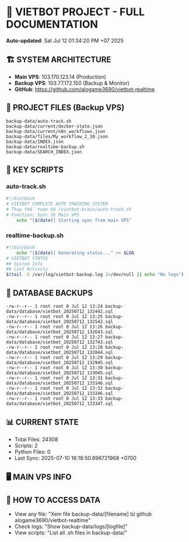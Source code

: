 # 🤖 VIETBOT PROJECT - FULL DOCUMENTATION
**Auto-updated**: Sat Jul 12 01:34:20 PM +07 2025

## 🏗️ SYSTEM ARCHITECTURE
- **Main VPS**: 103.170.123.14 (Production)
- **Backup VPS**: 103.77.172.150 (Backup & Monitor)
- **GitHub**: https://github.com/alogame3690/vietbot-realtime

## 📁 PROJECT FILES (Backup VPS)
```
backup-data/auto-track.sh
backup-data/current/docker-state.json
backup-data/current/n8n_workflows.json
backup-data/files/My_workflow_2_10.json
backup-data/INDEX.json
backup-data/realtime-backup.sh
backup-data/SEARCH_INDEX.json
```

## 🔧 KEY SCRIPTS
### auto-track.sh
```bash
#!/bin/bash
# VIETBOT COMPLETE AUTO TRACKING SYSTEM
# Thay thế toàn bộ /vietbot-brain/auto-track.sh
# Function: Sync từ Main VPS
    echo "[$(date)] Starting sync from main VPS"
```
### realtime-backup.sh
```bash
#!/bin/bash
    echo "[$(date)] Generating status..." >> $LOG
# VIETBOT STATUS
## System Info
## Last Activity
$(tail -5 /var/log/vietbot-backup.log 2>/dev/null || echo "No logs")
```

## 💾 DATABASE BACKUPS
```
-rw-r--r-- 1 root root 0 Jul 12 13:24 backup-data/database/vietbot_20250712_132442.sql
-rw-r--r-- 1 root root 0 Jul 12 13:25 backup-data/database/vietbot_20250712_132542.sql
-rw-r--r-- 1 root root 0 Jul 12 13:26 backup-data/database/vietbot_20250712_132643.sql
-rw-r--r-- 1 root root 0 Jul 12 13:27 backup-data/database/vietbot_20250712_132743.sql
-rw-r--r-- 1 root root 0 Jul 12 13:28 backup-data/database/vietbot_20250712_132844.sql
-rw-r--r-- 1 root root 0 Jul 12 13:29 backup-data/database/vietbot_20250712_132945.sql
-rw-r--r-- 1 root root 0 Jul 12 13:30 backup-data/database/vietbot_20250712_133045.sql
-rw-r--r-- 1 root root 0 Jul 12 13:31 backup-data/database/vietbot_20250712_133146.sql
-rw-r--r-- 1 root root 0 Jul 12 13:32 backup-data/database/vietbot_20250712_133246.sql
-rw-r--r-- 1 root root 0 Jul 12 13:33 backup-data/database/vietbot_20250712_133347.sql
```

## 📊 CURRENT STATE
- Total Files: 24308
- Scripts: 2
- Python Files: 0
- Last Sync: 2025-07-10 16:18:50.896721968 +0700

## 🖥️ MAIN VPS INFO


## 🚨 HOW TO ACCESS DATA
- View any file: "Xem file backup-data/[filename] từ github alogame3690/vietbot-realtime"
- Check logs: "Show backup-data/logs/[logfile]"
- View scripts: "List all .sh files in backup-data/"
